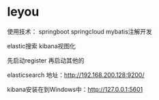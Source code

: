 # leyou

使用技术：
springboot springcloud  mybatis注解开发

elastic搜索 kibana视图化


先启动register 再启动其他的



elasticsearch 地址：http://192.168.200.128:9200/



kibana安装在到Windows中：http://127.0.0.1:5601


